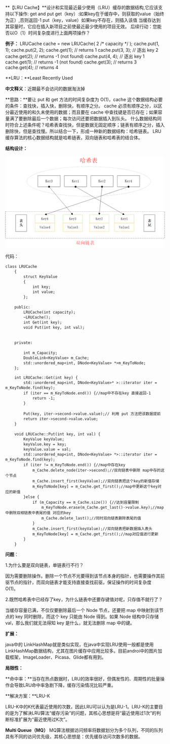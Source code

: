 **【LRU Cache】**设计和实现最近最少使用（LRU）缓存的数据结构,它应该支持以下操作:
get and put
get（key）:如果key在于缓存中，则获取的value（始终为正）,否则返回-1
put（key，value）如果key不存在，则插入该值
当缓存达到其容量时，它应在插入新项目之前使最近最少使用的项目无效。
后续行动：您能否以O（1）时间复杂度进行上面两项操作？

**例子：**
LRUCache cache = new LRUCache( 2 /* capacity */ );
cache.put(1, 1);
cache.put(2, 2);
cache.get(1);       // returns 1
cache.put(3, 3);    // 逐出 key 2
cache.get(2);       // returns -1 (not found)
cache.put(4, 4);    // 逐出 key 1
cache.get(1);       // returns -1 (not found)
cache.get(3);       // returns 3
cache.get(4);       // returns 4

**LRU：**Least Recently Used

**中文释义**：近期最不会访问的数据淘汰掉

**思路：**要让 put 和 get 方法的时间复杂度为 O(1)，cache 这个数据结构必要的条件：查找快，插入快，删除快，有顺序之分。
cache 必须有顺序之分，以区分最近使用的和久未使用的数据；而且要在 cache 中查找键是否已存在；如果容量满了要删除最后一个数据；每次访问还要把数据插入到队头。
什么数据结构同时符合上述条件呢？哈希表查找快，但是数据无固定顺序；链表有顺序之分，插入删除快，但是查找慢。所以结合一下，形成一种新的数据结构：哈希链表。
LRU 缓存算法的核心数据结构就是哈希链表，双向链表和哈希表的结合体。

**结构设计：**

![lru_p1](../../res/Lru/lru_p1.png)

代码：

```
class LRUCache
	{
		struct KeyValue
		{
			int key;
			int value;
		};

	public:
		LRUCache(int capacity);
		~LRUCache();
		int Get(int key);
		void Put(int key, int val);


	private:

		int m_Capacity;
		DoubleLink<KeyValue> m_Cache;
		std::unordered_map<int, DNode<KeyValue> *>m_KeyToNode;
	};
```

```
	int LRUCache::Get(int key) {
		std::unordered_map<int, DNode<KeyValue>* >::iterator iter = m_KeyToNode.find(key);
		if (iter == m_KeyToNode.end()) {//map中不存在key 直接返回-1
			return -1;
		}
		
		Put(key, iter->second->value.value);// 利用 put 方法把该数据提前
		return iter->second->value.value;
	}

	void LRUCache::Put(int key, int val) {
		KeyValue keyValue;
		keyValue.key = key;
		keyValue.value = val;
		std::unordered_map<int, DNode<KeyValue> *>::iterator iter = m_KeyToNode.find(key);
		if (iter != m_KeyToNode.end()) {//map中存在key
			m_Cache.delete_node(iter->second);//双向链表中删除 map中存的这个节点
			m_Cache.insert_first(keyValue);//双向链表把这个key的新值存储
			m_KeyToNode[key] = m_Cache.get_first();//map中更新这个key对应的新值
		}else {
			if (m_Capacity == m_Cache.size()) {//达到容量限制
				m_KeyToNode.erase(m_Cache.get_last()->value.key);//map中删除双相链表中表尾的值 对应的key
				m_Cache.delete_last();//同时双向链表删除表尾的值
			}
			m_Cache.insert_first(keyValue);//双向链表把新数据插入表头 
			m_KeyToNode[key] = m_Cache.get_first();//map对应值进行更新
		}
	}
```

**问题**：

1.为什么要是双向链表，单链表行不行？

因为需要删除操作。删除一个节点不光要得到该节点本身的指针，也需要操作其前驱节点的指针，而双向链表才能支持直接查找前驱，保证操作的时间复杂度 O(1)。

2.既然哈希表中已经存了key，为什么链表中还要存键值对呢，只存值不就行了？

当缓存容量已满，不仅仅要删除最后一个 Node 节点，还要把 map 中映射到该节点的 key 同时删除，而这个 key 只能由 Node 得到。如果 Node 结构中只存储 val，那么我们就无法得知 key 是什么，就无法删除 map 中的键。

**扩展：**

java中的 LinkHashMap就是类似实现，在java中实现LRU使用一般都是使用LinkHashMap数据结构，尤其在图片缓存中应用比较多。目前androi中的图片加载框架，ImageLoader、Picasa、Glide都有用到。

**局限性：**

**命中率：**当存在热点数据时，LRU的效率很好，但偶发性的、周期性的批量操作会导致LRU命中率急剧下降，缓存污染情况比较严重。

**解决方案：**LRU-K

LRU-K中的K代表最近使用的次数，因此LRU可以认为是LRU-1。LRU-K的主要目的是为了解决LRU算法“缓存污染”的问题，其核心思想是将“最近使用过1次”的判断标准扩展为“最近使用过K次”。

**Multi Queue（MQ）**
MQ算法根据访问频率将数据划分为多个队列，不同的队列具有不同的访问优先级，其核心思想是：优先缓存访问次数多的数据。